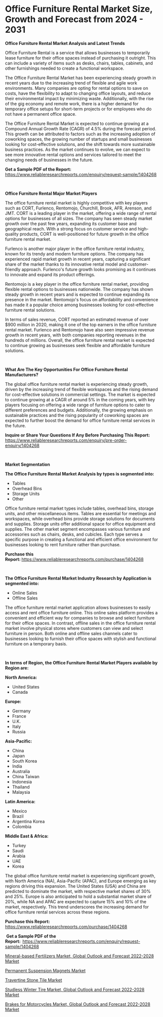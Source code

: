 <p><h1>Office Furniture Rental Market Size, Growth and Forecast from 2024 - 2031</h1></p><p><strong>Office Furniture Rental Market Analysis and Latest Trends</strong></p>
<p><p>Office Furniture Rental is a service that allows businesses to temporarily lease furniture for their office spaces instead of purchasing it outright. This can include a variety of items such as desks, chairs, tables, cabinets, and other furnishings needed to create a functional workspace. </p><p>The Office Furniture Rental Market has been experiencing steady growth in recent years due to the increasing trend of flexible and agile work environments. Many companies are opting for rental options to save on costs, have the flexibility to adapt to changing office layouts, and reduce their environmental impact by minimizing waste. Additionally, with the rise of the gig economy and remote work, there is a higher demand for temporary office setups for short-term projects or for employees who do not have a permanent office space.</p><p>The Office Furniture Rental Market is expected to continue growing at a Compound Annual Growth Rate (CAGR) of 4.5% during the forecast period. This growth can be attributed to factors such as the increasing adoption of coworking spaces, the growing number of startups and small businesses looking for cost-effective solutions, and the shift towards more sustainable business practices. As the market continues to evolve, we can expect to see more innovative rental options and services tailored to meet the changing needs of businesses in the future.</p></p>
<p><strong>Get a Sample PDF of the Report:&nbsp;</strong> <a href="https://www.reliableresearchreports.com/enquiry/request-sample/1404268">https://www.reliableresearchreports.com/enquiry/request-sample/1404268</a></p>
<p>&nbsp;</p>
<p><strong>Office Furniture Rental Major Market Players</strong></p>
<p><p>The office furniture rental market is highly competitive with key players such as CORT, Furlenco, Rentomojo, Churchill, Brook, AFR, Arenson, and JMT. CORT is a leading player in the market, offering a wide range of rental options for businesses of all sizes. The company has seen steady market growth over the past few years, expanding its customer base and geographical reach. With a strong focus on customer service and high-quality products, CORT is well-positioned for future growth in the office furniture rental market.</p><p>Furlenco is another major player in the office furniture rental industry, known for its trendy and modern furniture options. The company has experienced rapid market growth in recent years, capturing a significant share of the market thanks to its innovative rental model and customer-friendly approach. Furlenco's future growth looks promising as it continues to innovate and expand its product offerings.</p><p>Rentomojo is a key player in the office furniture rental market, providing flexible rental options to businesses nationwide. The company has shown steady growth in recent years and is expected to continue expanding its presence in the market. Rentomojo's focus on affordability and convenience has made it a popular choice among businesses looking for cost-effective furniture rental solutions.</p><p>In terms of sales revenue, CORT reported an estimated revenue of over $900 million in 2020, making it one of the top earners in the office furniture rental market. Furlenco and Rentomojo have also seen impressive revenue growth in recent years, with both companies reporting revenues in the hundreds of millions. Overall, the office furniture rental market is expected to continue growing as businesses seek flexible and affordable furniture solutions.</p></p>
<p>&nbsp;</p>
<p><strong>What Are The Key Opportunities For Office Furniture Rental Manufacturers?</strong></p>
<p><p>The global office furniture rental market is experiencing steady growth, driven by the increasing trend of flexible workspaces and the rising demand for cost-effective solutions in commercial settings. The market is expected to continue growing at a CAGR of around 5% in the coming years, with key players focusing on offering a wide range of furniture options to cater to different preferences and budgets. Additionally, the growing emphasis on sustainable practices and the rising popularity of coworking spaces are expected to further boost the demand for office furniture rental services in the future.</p></p>
<p><strong>Inquire or Share Your Questions If Any Before Purchasing This Report:</strong> <a href="https://www.reliableresearchreports.com/enquiry/pre-order-enquiry/1404268">https://www.reliableresearchreports.com/enquiry/pre-order-enquiry/1404268</a></p>
<p>&nbsp;</p>
<p><strong>Market Segmentation</strong></p>
<p><strong>The Office Furniture Rental Market Analysis by types is segmented into:</strong></p>
<p><ul><li>Tables</li><li>Overhead Bins</li><li>Storage Units</li><li>Other</li></ul></p>
<p><p>Office furniture rental market types include tables, overhead bins, storage units, and other miscellaneous items. Tables are essential for meetings and workspaces, while overhead bins provide storage solutions for documents and supplies. Storage units offer additional space for office equipment and supplies. The other market segment encompasses various furniture and accessories such as chairs, desks, and cubicles. Each type serves a specific purpose in creating a functional and efficient office environment for businesses looking to rent furniture rather than purchase.</p></p>
<p><strong>Purchase this Report:&nbsp;</strong><a href="https://www.reliableresearchreports.com/purchase/1404268">https://www.reliableresearchreports.com/purchase/1404268</a></p>
<p>&nbsp;</p>
<p><strong>The Office Furniture Rental Market Industry Research by Application is segmented into:</strong></p>
<p><ul><li>Online Sales</li><li>Offline Sales</li></ul></p>
<p><p>The office furniture rental market application allows businesses to easily access and rent office furniture online. This online sales platform provides a convenient and efficient way for companies to browse and select furniture for their office spaces. In contrast, offline sales in the office furniture rental market involve physical stores where customers can view and select furniture in person. Both online and offline sales channels cater to businesses looking to furnish their office spaces with stylish and functional furniture on a temporary basis.</p></p>
<p>&nbsp;</p>
<p><strong>In terms of Region, the Office Furniture Rental Market Players available by Region are:</strong></p>
<p>
    <p> <strong> North America: </strong>
        <ul>
            <li>United States</li>
            <li>Canada</li>
        </ul>
        </p> 
    <p> <strong> Europe: </strong>
        <ul>
            <li>Germany</li>
            <li>France</li>
            <li>U.K.</li>
            <li>Italy</li>
            <li>Russia</li>
        </ul>
        </p> 
    <p> <strong> Asia-Pacific: </strong>
        <ul>
            <li>China</li>
            <li>Japan</li>
            <li>South Korea</li>
            <li>India</li>
            <li>Australia</li>
            <li>China Taiwan</li>
            <li>Indonesia</li>
            <li>Thailand</li>
            <li>Malaysia</li>
        </ul>
        </p> 
    <p> <strong> Latin America: </strong>
        <ul>
            <li>Mexico</li>
            <li>Brazil</li>
            <li>Argentina Korea</li>
            <li>Colombia</li>
        </ul>
        </p> 
    <p> <strong> Middle East & Africa: </strong>
        <ul>
            <li>Turkey</li>
            <li>Saudi</li>
            <li>Arabia</li>
            <li>UAE</li>
            <li>Korea</li>
        </ul>
    </p>
    </p>
<p><p>The global office furniture rental market is experiencing significant growth, with North America (NA), Asia-Pacific (APAC), and Europe emerging as key regions driving this expansion. The United States (USA) and China are predicted to dominate the market, with respective market shares of 30% and 25%. Europe is also anticipated to hold a substantial market share of 20%, while NA and APAC are expected to capture 15% and 10% of the market, respectively. This trend underscores the increasing demand for office furniture rental services across these regions.</p></p>
<p><strong>Purchase this Report: </strong><a href="https://www.reliableresearchreports.com/purchase/1404268">https://www.reliableresearchreports.com/purchase/1404268</a></p>
<p>&nbsp;<strong>Get a Sample PDF of the Report:&nbsp;&nbsp;</strong><a href="https://www.reliableresearchreports.com/enquiry/request-sample/1404268">https://www.reliableresearchreports.com/enquiry/request-sample/1404268</a></p>
<p><strong></strong></p>
<p><p><a href="https://meowing-lemming-dd3.notion.site/Mineral-based-Fertilizers-Market-Global-Outlook-and-Forecast-2022-2028-Market-Size-Evaluating-its--9edf522524a94b0eb185b64d481d31e2">Mineral-based Fertilizers Market, Global Outlook and Forecast 2022-2028 Market</a></p><p><a href="https://view.publitas.com/reportprime-1/permanent-suspension-magnets-market-insights-market-players-and-forecast-till-2031/">Permanent Suspension Magnets Market</a></p><p><a href="https://view.publitas.com/reportprime-1/travertine-stone-tile-market-insights-market-players-and-forecast-till-2031/">Travertine Stone Tile Market</a></p><p><a href="https://frill-swim-3cd.notion.site/Studless-Winter-Tire-Market-Global-Outlook-and-Forecast-2022-2028-Market-Size-Growth-and-Forecast--50ff596f8f2143e79cb1458c52b9665b">Studless Winter Tire Market, Global Outlook and Forecast 2022-2028 Market</a></p><p><a href="https://meowing-canidae-761.notion.site/Brakes-for-Motorcycles-Market-Global-Outlook-and-Forecast-2022-2028-Market-Insights-Market-Players-f032005ff50941f6b3f2d85f43ddfc59">Brakes for Motorcycles Market, Global Outlook and Forecast 2022-2028 Market</a></p></p>